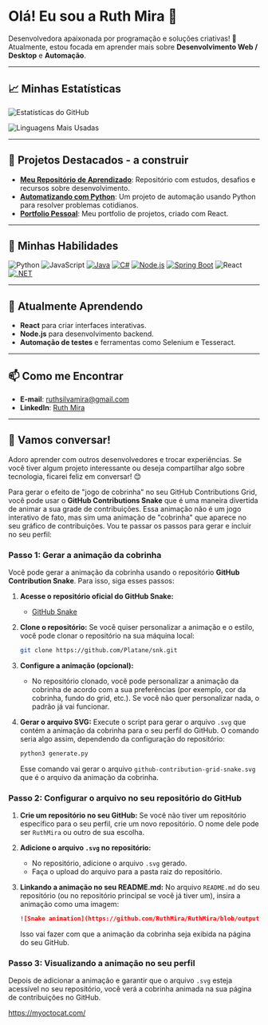 # Olá! Eu sou a Ruth Mira 👋

Desenvolvedora apaixonada por programação e soluções criativas! 🚀  
Atualmente, estou focada em aprender mais sobre **Desenvolvimento Web / Desktop** e **Automação**.

---


## 📈 Minhas Estatísticas

![Estatísticas do GitHub](https://github-readme-stats.vercel.app/api?username=RuthMira&show_icons=true&theme=radical)

![Linguagens Mais Usadas](https://github-readme-stats.vercel.app/api/top-langs/?username=RuthMira&layout=compact&theme=radical)

---

## 🌟 Projetos Destacados - a construir

- [**Meu Repositório de Aprendizado**](https://github.com/RuthMira/learning-repository): Repositório com estudos, desafios e recursos sobre desenvolvimento.
- [**Automatizando com Python**](https://github.com/RuthMira/Projeto-RUDA): Um projeto de automação usando Python para resolver problemas cotidianos.
- [**Portfolio Pessoal**](https://github.com/RuthMira/meu-portifolio): Meu portfolio de projetos, criado com React.

---

## 🚀 Minhas Habilidades

![Python](https://img.shields.io/badge/Python-blue?style=flat&logo=python)
![JavaScript](https://img.shields.io/badge/JavaScript-yellow?style=flat&logo=javascript)
[![Java](https://img.shields.io/badge/Java-red?style=flat&logo=openjdk)](https://www.java.com/)
[![C#](https://img.shields.io/badge/C%23-purple?style=flat&logo=csharp)](https://learn.microsoft.com/en-us/dotnet/csharp/)
[![Node.js](https://img.shields.io/badge/Node.js-green?style=flat&logo=node.js)](https://nodejs.org/)
[![Spring Boot](https://img.shields.io/badge/Spring%20Boot-brightgreen?style=flat&logo=springboot)](https://spring.io/projects/spring-boot)
![React](https://img.shields.io/badge/React-blue?style=flat&logo=react)
[![.NET](https://img.shields.io/badge/.NET-blueviolet?style=flat&logo=dotnet)](https://dotnet.microsoft.com/)

---

## 🎯 Atualmente Aprendendo

- **React** para criar interfaces interativas.
- **Node.js** para desenvolvimento backend.
- **Automação de testes** e ferramentas como Selenium e Tesseract.

---

## 📫 Como me Encontrar

- **E-mail**: ruthsilvamira@gmail.com
- **LinkedIn**: [Ruth Mira](https://www.linkedin.com/in/ruthmira)

---

## 💬 Vamos conversar!

Adoro aprender com outros desenvolvedores e trocar experiências. Se você tiver algum projeto interessante ou deseja compartilhar algo sobre tecnologia, ficarei feliz em conversar! 😊



Para gerar o efeito de "jogo de cobrinha" no seu GitHub Contributions Grid, você pode usar o **GitHub Contributions Snake** que é uma maneira divertida de animar a sua grade de contribuições. Essa animação não é um jogo interativo de fato, mas sim uma animação de "cobrinha" que aparece no seu gráfico de contribuições. Vou te passar os passos para gerar e incluir no seu perfil:

### Passo 1: Gerar a animação da cobrinha
Você pode gerar a animação da cobrinha usando o repositório **GitHub Contribution Snake**. Para isso, siga esses passos:

1. **Acesse o repositório oficial do GitHub Snake:**
   - [GitHub Snake](https://github.com/Platane/snk)

2. **Clone o repositório:**
   Se você quiser personalizar a animação e o estilo, você pode clonar o repositório na sua máquina local:

   ```bash
   git clone https://github.com/Platane/snk.git
   ```

3. **Configure a animação (opcional):**
   - No repositório clonado, você pode personalizar a animação da cobrinha de acordo com a sua preferências (por exemplo, cor da cobrinha, fundo do grid, etc.). Se você não quer personalizar nada, o padrão já vai funcionar.

4. **Gerar o arquivo SVG:**
   Execute o script para gerar o arquivo `.svg` que contém a animação da cobrinha para o seu perfil do GitHub. O comando seria algo assim, dependendo da configuração do repositório:

   ```bash
   python3 generate.py
   ```

   Esse comando vai gerar o arquivo `github-contribution-grid-snake.svg` que é o arquivo da animação da cobrinha.

### Passo 2: Configurar o arquivo no seu repositório do GitHub

1. **Crie um repositório no seu GitHub:**
   Se você não tiver um repositório específico para o seu perfil, crie um novo repositório. O nome dele pode ser `RuthMira` ou outro de sua escolha.

2. **Adicione o arquivo `.svg` no repositório:**
   - No repositório, adicione o arquivo `.svg` gerado.
   - Faça o upload do arquivo para a pasta raiz do repositório.

3. **Linkando a animação no seu README.md:**
   No arquivo `README.md` do seu repositório (ou no repositório principal se você já tiver um), insira a animação como uma imagem:

   ```markdown
   ![Snake animation](https://github.com/RuthMira/RuthMira/blob/output/github-contribution-grid-snake.svg)
   ```

   Isso vai fazer com que a animação da cobrinha seja exibida na página do seu GitHub.

### Passo 3: Visualizando a animação no seu perfil

Depois de adicionar a animação e garantir que o arquivo `.svg` esteja acessível no seu repositório, você verá a cobrinha animada na sua página de contribuições no GitHub.

 https://myoctocat.com/

